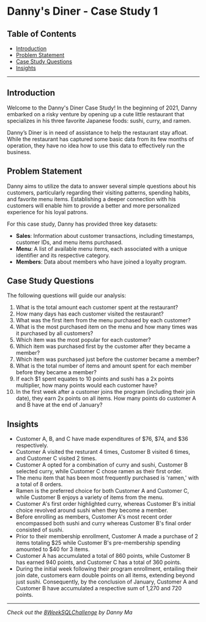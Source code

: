 # Danny's Diner - Case Study 1

## Table of Contents
- [Introduction](#introduction)
- [Problem Statement](#problem-statement)
- [Case Study Questions](#case-study-questions)
- [Insights](#insights)

---

## Introduction

Welcome to the Danny's Diner Case Study! In the beginning of 2021, Danny embarked on a risky venture by opening up a cute little restaurant that specializes in his three favorite Japanese foods: sushi, curry, and ramen.

Danny’s Diner is in need of assistance to help the restaurant stay afloat. While the restaurant has captured some basic data from its few months of operation, they have no idea how to use this data to effectively run the business.

## Problem Statement

Danny aims to utilize the data to answer several simple questions about his customers, particularly regarding their visiting patterns, spending habits, and favorite menu items. Establishing a deeper connection with his customers will enable him to provide a better and more personalized experience for his loyal patrons.

For this case study, Danny has provided three key datasets:

* **Sales**: Information about customer transactions, including timestamps, customer IDs, and menu items purchased.
* **Menu**: A list of available menu items, each associated with a unique identifier and its respective category.
* **Members**: Data about members who have joined a loyalty program.

## Case Study Questions

The following questions will guide our analysis:

1. What is the total amount each customer spent at the restaurant?
2. How many days has each customer visited the restaurant?
3. What was the first item from the menu purchased by each customer?
4. What is the most purchased item on the menu and how many times was it purchased by all customers?
5. Which item was the most popular for each customer?
6. Which item was purchased first by the customer after they became a member?
7. Which item was purchased just before the customer became a member?
8. What is the total number of items and amount spent for each member before they became a member?
9. If each $1 spent equates to 10 points and sushi has a 2x points multiplier, how many points would each customer have?
10. In the first week after a customer joins the program (including their join date), they earn 2x points on all items. How many points do customer A and B have at the end of January?

## Insights

* Customer A, B, and C have made expenditures of $76, $74, and $36 respectively.
* Customer A visited the resturant 4 times, Customer B visited 6 times, and Customer C visited 2 times.
* Customer A opted for a combination of curry and sushi, Customer B selected curry, while Customer C chose ramen as their first order.
* The menu item that has been most frequently purchased is 'ramen,' with a total of 8 orders.
* Ramen is the preferred choice for both Customer A and Customer C, while Customer B enjoys a variety of items from the menu.
* Customer A's first order highlighted curry, whereas Customer B's initial choice revolved around sushi when they become a member.
* Before enrolling as members, Customer A's most recent order encompassed both sushi and curry whereas Customer B's final order consisted of sushi.
* Prior to their membership enrollment, Customer A made a purchase of 2 items totaling $25 while Customer B's pre-membership spending amounted to $40 for 3 items.
* Customer A has accumulated a total of 860 points, while Customer B has earned 940 points, and Customer C has a total of 360 points.
* During the initial week following their program enrollment, entailing their join date, customers earn double points on all items, extending beyond just sushi. Consequently, by the conclusion of January, Customer A and Customer B have accumulated a respective sum of 1,270 and 720 points.

---
*Check out the [8WeekSQLChallenge](https://8weeksqlchallenge.com/) by Danny Ma*
